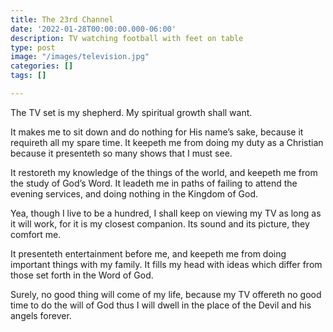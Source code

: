 ```yaml
---
title: The 23rd Channel
date: '2022-01-28T00:00:00.000-06:00'
description: TV watching football with feet on table
type: post
image: "/images/television.jpg"
categories: []
tags: []

---
```

The TV set is my shepherd. My spiritual growth shall want.

It makes me to sit down and do nothing for His name’s sake, because it requireth all my spare time. It keepeth me from doing my duty as a Christian because it presenteth so many shows that I must see.

It restoreth my knowledge of the things of the world, and keepeth me from the study of God’s Word. It leadeth me in paths of failing to attend the evening services, and doing nothing in the Kingdom of God.

Yea, though I live to be a hundred, I shall keep on viewing my TV as long as it will work, for it is my closest companion. Its sound and its picture, they comfort me.

It presenteth entertainment before me, and keepeth me from doing important things with my family. It fills my head with ideas which differ from those set forth in the Word of God.

Surely, no good thing will come of my life, because my TV offereth no good time to do the will of God thus I will dwell in the place of the Devil and his angels forever.
